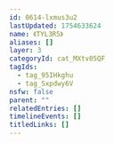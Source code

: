 ```yaml
---
id: 0614-lxmus3u2
lastUpdated: 1754633624
name: 《TYL3R5》
aliases: []
layer: 3
categoryId: cat_MXtv05QF
tagIds:
  - tag_95IHkghu
  - tag_Sxpdwy6V
nsfw: false
parent: ""
relatedEntries: []
timelineEvents: []
titledLinks: []
---
```



